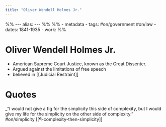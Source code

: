 ```yaml
---
title: "Oliver Wendell Holmes Jr."
---
```

%% ---
alias: 
--- %%
%% - metadata
	- tags: #on/government #on/law
	- dates: 1841-1935
	- work: %%

# Oliver Wendell Holmes Jr.
 - American Supreme Court Justice, known as the Great Dissenter.
 - Argued against the limitations of free speech
 - believed in [[Judicial Restraint]]


# Quotes
_“I would not give a fig for the simplicity this side of complexity, but I would give my life for the simplicity on the other side of complexity.” #on/simplicity [[¶-complexity-then-simplicity]]